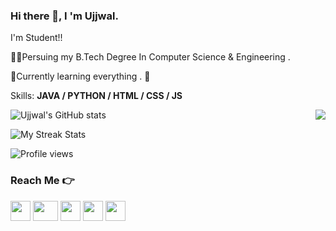 ### Hi there 👋, I 'm Ujjwal.
I'm Student!!

👨‍🎓Persuing my B.Tech Degree In Computer Science & Engineering .

🌱Currently learning everything . 🤣


Skills: **JAVA / PYTHON  / HTML / CSS / JS**




<img align="right" src="https://github-readme-stats.vercel.app/api/top-langs/?username=ujjwaljamuar&theme=radical&hide_langs_below=1" />

![Ujjwal's GitHub stats](https://github-readme-stats.vercel.app/api?username=ujjwaljamuar&show_icons=true&theme=radical)

![My Streak Stats](https://github-readme-streak-stats.herokuapp.com/?user=ujjwaljamuar&theme=radical)

![Profile views](https://gpvc.arturio.dev/ujjwaljamuar)  


### Reach Me 👉
<a href="https://www.linkedin.com/in/ujjwal-jamuar/"><img src="https://cdn3.iconfinder.com/data/icons/capsocial-round/500/linkedin-512.png" width="32px" height="32px"></a>
<a href="https://github.com/ujjwaljamuar"><img src="https://cdn4.iconfinder.com/data/icons/bettericons/354/github-512.png" width="40px" height="32px"></a>
<a href="https://twitter.com/Ujjwal_Jamuar"><img src="https://cdn3.iconfinder.com/data/icons/2018-social-media-logotypes/1000/2018_social_media_popular_app_logo_twitter-512.png" width="32px" height="32px"></a>
<a href="https://instagram.com/loneee_wolff_?igshid=1wy4bzwwr3euc"><img src="https://cdn3.iconfinder.com/data/icons/2018-social-media-logotypes/1000/2018_social_media_popular_app_logo_instagram-512.png" width="32px" height="32px"></a> 
<a href="https://www.facebook.com/profile.php?id=100008455410660"><img src="https://cdn2.iconfinder.com/data/icons/social-media-2285/512/1_Facebook_colored_svg_copy-512.png" width="32px" height="32px"></a>
